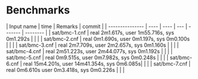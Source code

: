 # Benchmarks
| Input name | time | Remarks | commit |
| --------------- | ---- | ---- | --- | ------- | -------- |
| sat/bmc-1.cnf | real 2m1.617s, user 1m55.716s, sys 0m1.292s |  |  |
| sat/bmc-2.cnf | real 0m1.690s, user 0m1.197s, sys 0m0.100s |  |  |
| sat/bmc-3.cnf | real 2m7.709s, user 2m2.657s, sys 0m1.160s |  |  |
| sat/bmc-4.cnf | real 2m51.223s, user 2m44.077s, sys 0m1.192s |  |  |
| sat/bmc-5.cnf | real 0m9.515s, user 0m7.982s, sys 0m0.248s |  |  |
| sat/bmc-6.cnf |  real 15m4.201s, user 14m41.354s, sys 0m6.085s|  |  |
| sat/bmc-7.cnf | real 0m6.610s user 0m3.418s, sys 0m0.226s |  |  |
